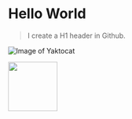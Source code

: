 # Hello World

> I create a H1 header in Github.

![Image of Yaktocat](https://octodex.github.com/images/yaktocat.png)

<!-- resize an image -->
<img src="https://octodex.github.com/images/yaktocat.png" width="100" height="100">

